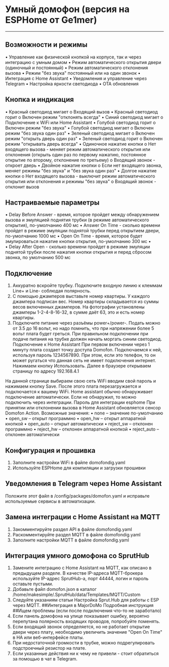 # Умный домофон (версия на ESPHome от Ge1mer)
________________________________________
## Возможности и режимы
•	Управление как физической кнопкой на корпусе, так и через интеграцию с умным домом
•	Режим автоматического открытия двери (одиночный и постоянный)
•	Режим автоматического отклонения вызова
•	Режим "без звука" постоянный или на один звонок
•	Интеграция с Home Assistant
•	Уведомления и управление через Telegram
•	Настройка яркости светодиода
•	OTA обновления
## Кнопка и индикация
•	Красный светодиод мигает
o	Входящий вызов
•	Красный светодиод горит
o	Включен режим "отклонять всегда"
•	Синий светодиод мигает
o	Подключение к WiFi или Home Assistant
•	Голубой светодиод горит
o	Включен режим "без звука"
•	Голубой светодиод мигает
o	Включен режим "без звука один раз"
•	Зеленый светодиод мигает
o	Включен режим "открыть дверь один раз"
•	Зеленый светодиод горит
o	Включен режим "открывать дверь всегда"
•	Одиночное нажатие кнопки
o	Нет входящего вызова - меняет режим автоматического открытия или отклонения (открыть один раз по первому нажатию, постоянное открытие по второму, отклонение по третьему)
o	Входящий звонок - откроет дверь
•	Двойное нажатие кнопки
o	Если нет входящего звонка, меняет режимы "без звука" и "без звука один раз"
•	Долгое нажатие кнопки
o	Нет входящего вызова - выключит режим автоматического открытия или отклонения и режимы "без звука"
o	Входящий звонок - отклонит вызов
## Настраиваемые параметры
•	Delay Before Answer - время, которое пройдет между обнаружением вызова и эмуляцией поднятия трубки (в режиме автоматического открытия), по-умолчанию 400 мс
•	Answer On Time - сколько времени пройдет в режиме эмуляции поднятой трубки перед открытием двери, по-умолчанию 1000 мс
•	Open On Time - время, которое будет эмулироваться нажатие кнопки открытия, по-умолчанию 300 мс
•	
•	Delay After Open - сколько времени пройдет в режиме эмуляции поднятой трубки после нажатия кнопки открытия и перед сбросом звонка, по умолчанию 500 мс
## Подключение
1.	Аккуратно вскройте трубку. Подключите входную линию к клеммам Line+ и Line- соблюдая полярность.
2.	С помощью джамперов выставьте номер квартиры. У каждого джампера подписан вес. Номер квартиры складывается из суммы весов включенных джамперов.
На фотографии установлены джамперы 1-2-4-8-16-32, в сумме даёт 63, это и есть номер квартиры.
3.	Подключите питание через разъёмы power+/power-. Подать можно от 3.5 до 16 вольт, но надо помнить, что при напряжении более 5 вольт плата будет греться.
При правильном подключении при подаче питания на трубке должен начать моргать синим светодиод.
Подключение к Home Assistant
При первом включении через 1 минуту плата создает точку доступа Domofon. Подключаемся к ней, используя пароль 1234567890. При этом, если это телефон, то он может ругаться что данная сеть не имеет подключения интернет. Нажимаем кнопку Использовать. Далее в браузере открываем страницу по адресу 192.168.4.1
 
На данной странице выбираем свою сеть WiFi вводим свой пароль и нажимаем кнопку Save. После этого плата перезагружается и подключается к вашему WiFi. Home assistant обычно обнаруживает подключение автоматически. Если не обнаружил, то можно подключить через интеграции. Пароль для интеграции esphome
При принятии или отклонении вызова в Home Assistant обновляется сенсор Domofon Action. Возможные значения:
•	none – значение по-умолчанию
•	open_sw – открыт программно
•	open_hw – открыт аппаратной кнопкой
•	open_auto – открыт автоматически
•	reject_sw – отклонен программно
•	reject_hw – отклонен аппаратной кнопкой
•	reject_auto – отклонен автоматически
## Конфигурация и прошивка
1.	Заполните настройки WiFi в файле domofondig.yaml
2.	Используйте ESPHome для компиляции и загрузки прошивки
## Уведомления в Telegram через Home Assistant
Положите этот файл в /config/packages/domofon.yaml и исправьте используемые сервисы в автоматизации.
## Замена интеграции с Home Assistant на MQTT
1.	Закомментируйте раздел API в файле domofondig.yaml
2.	Раскомментируйте раздел MQTT в файле domofondig.yaml
3.	Заполните настройки MQTT в файле domofondig.yaml
## Интеграция умного домофона со SprutHub
1.	Замените интеграцию с Home Assistant на MQTT, как описано в предыдущем разделе. В качестве IP-адреса MQTT-брокера используйте IP-адрес SprutHub-а, порт 44444, логин и пароль оставьте пустыми.
2.	Добавьте файл domofon.json в каталог /home/makesimple/.SprutHub/data/Templates/MQTT/Custom
3.	Следуйте указаниям статьи Настройка Sprut.Hub для работы с ESP через MQTT.
##Интеграция в MajorDoMo
Подробная инструкция
##Ищем проблемы (если после подключения что-то не заработало)
1.	Если панель домофона на улице показывает ошибку, вероятно перепутана полярность входящих проводов, попробуйте поменять.
2.	Если входящий звонок определяется, но не работает открытие двери через плату, необходимо увеличить значение "Open On Time" в HA или веб-интерфейсе платы.
3.	При недостаточной громкости в трубке, можно подрегулировать подстроечный резистор на плате.
4.	Если указанные действия ни к чему не привели - стоит обратиться за помощью в чат в Telegram.

